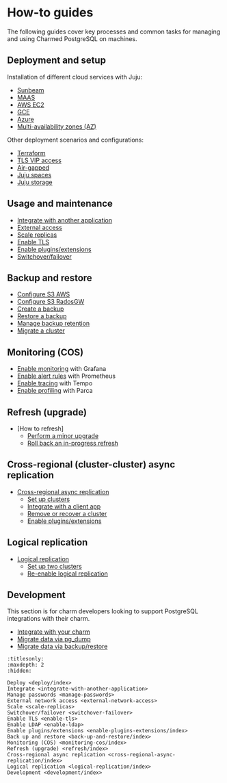 # How-to guides

The following guides cover key processes and common tasks for managing and using Charmed PostgreSQL on machines.

## Deployment and setup

Installation of different cloud services with Juju:
* [Sunbeam]
* [MAAS]
* [AWS EC2]
* [GCE]
* [Azure]
* [Multi-availability zones (AZ)][Multi-AZ]

Other deployment scenarios and configurations:
* [Terraform]
* [TLS VIP access]
* [Air-gapped]
* [Juju spaces]
* [Juju storage]

## Usage and maintenance

* [Integrate with another application]
* [External access]
* [Scale replicas]
* [Enable TLS]
* [Enable plugins/extensions]
* [Switchover/failover]

## Backup and restore
* [Configure S3 AWS]
* [Configure S3 RadosGW]
* [Create a backup]
* [Restore a backup]
* [Manage backup retention]
* [Migrate a cluster]

## Monitoring (COS)

* [Enable monitoring] with Grafana
* [Enable alert rules] with Prometheus
* [Enable tracing] with Tempo
* [Enable profiling] with Parca

## Refresh (upgrade)
* [How to refresh]
    * [Perform a minor upgrade]
    * [Roll back an in-progress refresh]

## Cross-regional (cluster-cluster) async replication

* [Cross-regional async replication]
    * [Set up clusters]
    * [Integrate with a client app]
    * [Remove or recover a cluster]
    * [Enable plugins/extensions]

## Logical replication
* [Logical replication]
    * [Set up two clusters]
    * [Re-enable logical replication]

## Development

This section is for charm developers looking to support PostgreSQL integrations with their charm.

* [Integrate with your charm]
* [Migrate data via pg_dump]
* [Migrate data via backup/restore]

<!--Links-->

[Sunbeam]: /how-to/deploy/sunbeam
[MAAS]: /how-to/deploy/maas
[AWS EC2]: /how-to/deploy/aws-ec2
[GCE]: /how-to/deploy/gce
[Azure]: /how-to/deploy/azure
[Multi-AZ]: /how-to/deploy/multi-az
[TLS VIP access]: /how-to/deploy/tls-vip-access
[Juju spaces]: /how-to/deploy/juju-spaces
[Terraform]: /how-to/deploy/terraform
[Air-gapped]: /how-to/deploy/air-gapped
[Juju storage]: /how-to/deploy/juju-storage

[Integrate with another application]: /how-to/integrate-with-another-application
[External access]: /how-to/external-network-access
[Scale replicas]: /how-to/scale-replicas
[Enable TLS]: /how-to/enable-tls
[Switchover/failover]: /how-to/switchover-failover

[Configure S3 AWS]: /how-to/back-up-and-restore/configure-s3-aws
[Configure S3 RadosGW]: /how-to/back-up-and-restore/configure-s3-radosgw
[Create a backup]: /how-to/back-up-and-restore/create-a-backup
[Restore a backup]: /how-to/back-up-and-restore/restore-a-backup
[Manage backup retention]: /how-to/back-up-and-restore/manage-backup-retention
[Migrate a cluster]: /how-to/back-up-and-restore/migrate-a-cluster

[Enable monitoring]: /how-to/monitoring-cos/enable-monitoring
[Enable alert rules]: /how-to/monitoring-cos/enable-alert-rules
[Enable tracing]: /how-to/monitoring-cos/enable-tracing
[Enable profiling]: /how-to/monitoring-cos/enable-profiling

[How to upgrade]: /how-to/refresh/index
[Perform a minor upgrade]: /how-to/refresh/minor-upgrade
[Roll back an in-progress refresh]: /how-to/refresh/rollback

[Cross-regional async replication]: /how-to/cross-regional-async-replication/index
[Set up clusters]: /how-to/cross-regional-async-replication/set-up-clusters
[Integrate with a client app]: /how-to/cross-regional-async-replication/integrate-with-a-client-app
[Remove or recover a cluster]: /how-to/cross-regional-async-replication/remove-or-recover-a-cluster
[Enable plugins/extensions]: /how-to/enable-plugins-extensions/index

[Logical replication]: /how-to/logical-replication/index
[Set up two clusters]: /how-to/logical-replication/set-up-clusters
[Re-enable logical replication]: /how-to/logical-replication/re-enable

[Integrate with your charm]: /how-to/development/integrate-with-your-charm
[Migrate data via pg_dump]: /how-to/development/migrate-data-via-pg-dump
[Migrate data via backup/restore]: /how-to/development/migrate-data-via-backup-restore


```{toctree}
:titlesonly:
:maxdepth: 2
:hidden:

Deploy <deploy/index>
Integrate <integrate-with-another-application>
Manage passwords <manage-passwords>
External network access <external-network-access>
Scale <scale-replicas>
Switchover/failover <switchover-failover>
Enable TLS <enable-tls>
Enable LDAP <enable-ldap>
Enable plugins/extensions <enable-plugins-extensions/index>
Back up and restore <back-up-and-restore/index>
Monitoring (COS) <monitoring-cos/index>
Refresh (upgrade) <refresh/index>
Cross-regional async replication <cross-regional-async-replication/index>
Logical replication <logical-replication/index>
Development <development/index>
```

